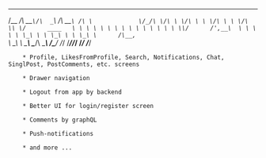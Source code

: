  ______  _____   ____    _____    __             
/\__  _\/\  __`\/\  _`\ /\  __`\ /\ \            
\/_/\ \/\ \ \/\ \ \ \/\ \ \ \/\ \\ \/      ____  
   \ \ \ \ \ \ \ \ \ \ \ \ \ \ \ \\/      /',__\ 
    \ \ \ \ \ \_\ \ \ \_\ \ \ \_\ \      /\__, `\
     \ \_\ \ \_____\ \____/\ \_____\     \/\____/
      \/_/  \/_____/\/___/  \/_____/      \/___/ 
                                                 
                                                 

        * Profile, LikesFromProfile, Search, Notifications, Chat, SinglPost, PostComments, etc. screens

        * Drawer navigation

        * Logout from app by backend

        * Better UI for login/register screen

        * Comments by graphQL

        * Push-notifications

        * and more ...
